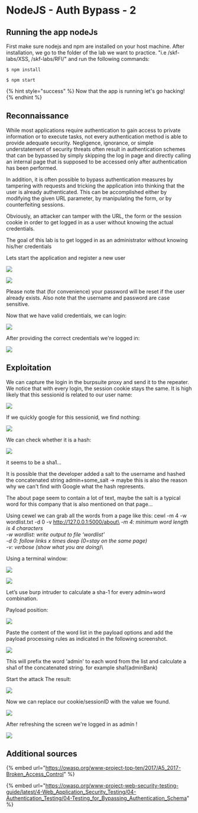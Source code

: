 # NodeJS - Auth Bypass - 2

## Running the app nodeJs

First make sure nodejs and npm are installed on your host machine. After installation, we go to the folder of the lab we want to practice. "i.e /skf-labs/XSS, /skf-labs/RFI/" and run the following commands:

```
$ npm install
```

```
$ npm start
```

{% hint style="success" %}
Now that the app is running let's go hacking!
{% endhint %}

## Reconnaissance

While most applications require authentication to gain access to private information or to execute tasks, not every authentication method is able to provide adequate security. Negligence, ignorance, or simple understatement of security threats often result in authentication schemes that can be bypassed by simply skipping the log in page and directly calling an internal page that is supposed to be accessed only after authentication has been performed.

In addition, it is often possible to bypass authentication measures by tampering with requests and tricking the application into thinking that the user is already authenticated. This can be accomplished either by modifying the given URL parameter, by manipulating the form, or by counterfeiting sessions.

Obviously, an attacker can tamper with the URL, the form or the session cookie in order to get logged in as a user without knowing the actual credentials.

The goal of this lab is to get logged in as an administrator without knowing his/her credentials

Lets start the application and register a new user

![](../../.gitbook/assets/nodejs/Auth-Bypass-2/1.png)

![](../../.gitbook/assets/nodejs/Auth-Bypass-2/2.png)

Please note that (for convenience) your password will be reset if the user already exists. Also note that the username and password are case sensitive.

Now that we have valid credentials, we can login:

![](../../.gitbook/assets/nodejs/Auth-Bypass-2/3.png)

After providing the correct credentials we're logged in:

![](../../.gitbook/assets/nodejs/Auth-Bypass-2/4.png)

## Exploitation

We can capture the login in the burpsuite proxy and send it to the repeater. We notice that with every login, the session cookie stays the same. It is high likely that this sessionid is related to our user name:

![](../../.gitbook/assets/nodejs/Auth-Bypass-2/5.png)

If we quickly google for this sessionid, we find nothing:

![](../../.gitbook/assets/nodejs/Auth-Bypass-2/6.png)

We can check whether it is a hash:

![](../../.gitbook/assets/nodejs/Auth-Bypass-2/7.png)

it seems to be a sha1...

It is possible that the developer added a salt to the username and hashed the concatenated string admin+some\_salt -> maybe this is also the reason why we can't find with Google what the hash represents.

The about page seem to contain a lot of text, maybe the salt is a typical word for this company that is also mentioned on that page…

Using cewel we can grab all the words from a page like this: cewl -m 4 -w wordlist.txt -d 0 -v http://127.0.0.1:5000/about\
_-m 4: minimum word length is 4 characters_\
_-w wordlist: write output to file ‘wordlist’_\
_-d 0: follow links x times deep (0=stay on the same page)_\
_-v: verbose (show what you are doing)_\


Using a terminal window:

![](../../.gitbook/assets/java/Auth-Bypass-2/8.png)

![](../../.gitbook/assets/java/Auth-Bypass-2/9.png)

Let’s use burp intruder to calculate a sha-1 for every admin+word combination.

Payload position:

![](../../.gitbook/assets/nodejs/Auth-Bypass-2/10.png)

Paste the content of the word list in the payload options and add the payload processing rules as indicated in the following screenshot.

![](../../.gitbook/assets/nodejs/Auth-Bypass-2/11.png)

This will prefix the word 'admin' to each word from the list and calculate a sha1 of the concatenated string. for example sha1(adminBank)

Start the attack The result:

![](../../.gitbook/assets/nodejs/Auth-Bypass-2/14.png)

Now we can replace our cookie/sessionID with the value we found.

![](../../.gitbook/assets/nodejs/Auth-Bypass-2/12.png)

After refreshing the screen we're logged in as admin !

![](../../.gitbook/assets/nodejs/Auth-Bypass-2/13.png)

## Additional sources

{% embed url="https://owasp.org/www-project-top-ten/2017/A5_2017-Broken_Access_Control" %}

{% embed url="https://owasp.org/www-project-web-security-testing-guide/latest/4-Web_Application_Security_Testing/04-Authentication_Testing/04-Testing_for_Bypassing_Authentication_Schema" %}
